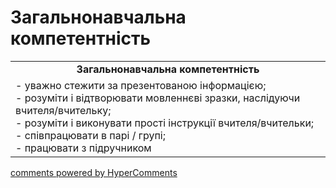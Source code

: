 <div id="hypercomments_widget" class="js-hypercomments-widget invisible"></div>

# Загальнонавчальна компетентність

<table>
  <tr>
    <td align="center"><b>Загальнонавчальна компетентність</b></td>
  </tr>
<td style="vertical-align:top !important;">
- уважно стежити за презентованою інформацією;<br>
- розуміти і відтворювати мовленнєві зразки, наслідуючи вчителя/вчительку;<br>
- розуміти і виконувати прості інструкції вчителя/вчительки; <br>
- співпрацювати в парі / групі;<br>
- працювати з підручником
</td>
</table>

<div class="js-hypercomments-container">
    <a href="http://hypercomments.com" class="hc-link" title="comments widget">comments powered by HyperComments</a>
</div>